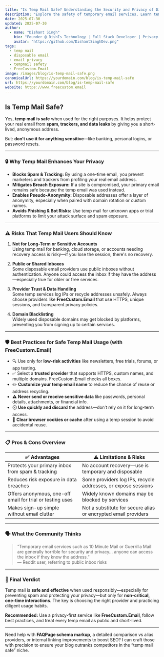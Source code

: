 ```yaml
---
title: "Is Temp Mail Safe? Understanding the Security and Privacy of Disposable Email"
description: "Explore the safety of temporary email services. Learn temp mail benefits, its potential risks, and best practices for secure usage with FreeCustom.Email."
date: 2025-07-30
updated: 2025-07-30
author:
  - name: "Dishant Singh"
    bio: "Founder @ DishIs Technology | Full Stack Developer | Privacy & Email Security Advocate"
    avatar: "https://github.com/DishantSinghDev.png"
tags:
  - temp mail
  - disposable email
  - email privacy
  - tempmail safety
  - FreeCustom.Email
image: /images/blog/is-temp-mail-safe.png
canonicalUrl: https://yourdomain.com/blog/is-temp-mail-safe
url: https://yourdomain.com/blog/is-temp-mail-safe
website: https://www.freecustom.email
---
```


## Is Temp Mail Safe?

Yes, **temp mail is safe** when used for the right purposes.
It helps protect your real email from **spam, trackers, and data leaks** by giving you a short-lived, anonymous address.

But: **don’t use it for anything sensitive**—like banking, personal logins, or password resets.

---

### 🔒 Why Temp Mail Enhances Your Privacy

- **Blocks Spam & Tracking:** By using a one-time email, you prevent marketers and trackers from profiling your real email address.  
- **Mitigates Breach Exposure:** If a site is compromised, your primary email remains safe because the temp email was used instead.  
- **Enables Pseudo-Anonymity:** Disposable addresses offer a layer of anonymity, especially when paired with domain rotation or custom names.  
- **Avoids Phishing & Bot Risks:** Use temp mail for unknown apps or trial platforms to limit your attack surface and spam exposure.

---

### ⚠️ Risks That Temp Mail Users Should Know

1. **Not for Long-Term or Sensitive Accounts**  
   Using temp mail for banking, cloud storage, or accounts needing recovery access is risky—if you lose the session, there's no recovery.

2. **Public or Shared Inboxes**  
   Some disposable email providers use public inboxes without authentication. Anyone could access the inbox if they have the address—especially true for older or free services.

3. **Provider Trust & Data Handling**  
   Some temp services log IPs or recycle addresses unsafely. Always choose providers like **FreeCustom.Email** that use HTTPS, unique sessions, and transparent privacy policies.

4. **Domain Blacklisting**  
   Widely used disposable domains may get blocked by platforms, preventing you from signing up to certain services.

---

### 🛡️ Best Practices for Safe Temp Mail Usage (with FreeCustom.Email)

- 🔍 Use only for **low-risk activities** like newsletters, free trials, forums, or app testing.  
- ✅ Select a **trusted provider** that supports HTTPS, custom names, and multiple domains. FreeCustom.Email checks all boxes.  
- ✏️ **Customize your temp email name** to reduce the chance of reuse or address recycling.  
- ⚠️ **Never send or receive sensitive data** like passwords, personal details, attachments, or financial info.  
- ⏲️ **Use quickly and discard** the address—don’t rely on it for long-term access.  
- 🧼 **Clear browser cookies or cache** after using a temp session to avoid accidental reuse.

---

### 📋 Pros & Cons Overview

| ✅ Advantages                                               | ⚠️ Limitations & Risks                                                |
|-------------------------------------------------------------|------------------------------------------------------------------------|
| Protects your primary inbox from spam & tracking            | No account recovery—use is temporary and disposable                  |
| Reduces risk exposure in data breaches                      | Some providers log IPs, recycle addresses, or expose sessions        |
| Offers anonymous, one-off email for trial or testing uses   | Widely known domains may be blocked by services                      |
| Makes sign-up simple without email clutter                  | Not a substitute for secure alias or encrypted email providers       |

---

### 🗣 What the Community Thinks

> “Temporary email services such as 10 Minute Mail or Guerrilla Mail are generally horrible for security and privacy… anyone can access the inbox if they know the address.”  
— Reddit user, referring to public inbox risks

---

### 📌 Final Verdict

Temp mail is **safe and effective** when used responsibly—especially for preventing spam and protecting your privacy—but only for **non-critical, one-time interactions**. The key is choosing the right provider and practicing diligent usage habits.

**Recommended:** Use a privacy-first service like **FreeCustom.Email**, follow best practices, and treat every temp email as public and short-lived.

---

Need help with **FAQPage schema markup**, a detailed comparison vs alias providers, or internal linking improvements to boost SEO? I can craft those with precision to ensure your blog outranks competitors in the “temp mail safe” niche.
